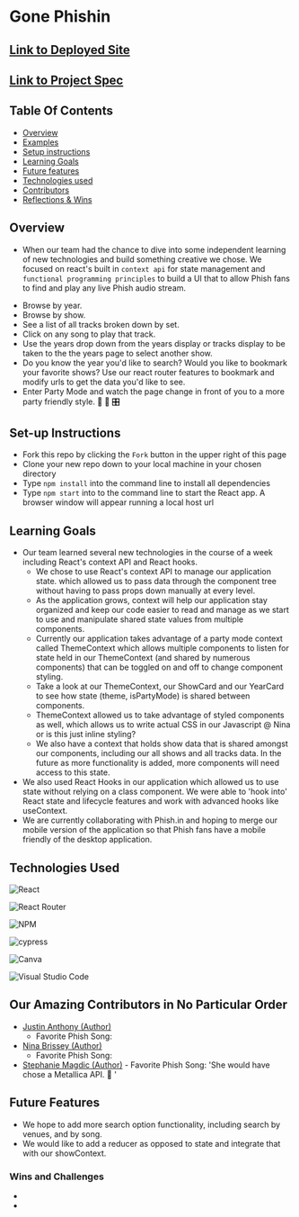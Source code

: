 # Gone Phishin
## [Link to Deployed Site]()
## [Link to Project Spec](https://frontend.turing.edu/projects/module-3/stretch.html)

## Table Of Contents
+ [Overview](#overview)
+ [Examples](#examples)
+ [Setup instructions](#setup-instructions)
+ [Learning Goals](#learning-goals)
+ [Future features](#future-features)
+ [Technologies used](#technologies-used)
+ [Contributors](#contributors)
+ [Reflections & Wins](#reflections-and-wins)

## Overview
+   When our team had the chance to dive into some independent learning of new technologies and build something creative we chose. We focused on react's built in `context api` for state management and `functional programming principles` to build a UI that to allow Phish fans to find and play any live Phish audio stream.

  - Browse by year.
  - Browse by show.
  - See a list of all tracks broken down by set.
  - Click on any song to play that track.
  - Use the years drop down from the years display or tracks display to be taken to the the years page to select another show.
  - Do you know the year you'd like to search? Would you like to bookmark your favorite shows? Use our react router features to bookmark and modify urls to get the data you'd like to see.
  - Enter Party Mode and watch the page change in front of you to a more party friendly style. 🤪 🎉 🎛️

## Set-up Instructions
  + Fork this repo by clicking the ```Fork``` button in the upper right of this page
  + Clone your new repo down to your local machine in your chosen directory
  + Type ```npm install``` into the command line to install all dependencies
  + Type ```npm start``` into to the command line to start the React app. A browser window will appear running a local host url

## Learning Goals
+ Our team learned several new technologies in the course of a week including React's context API and React hooks.
  - We chose to use React's context API to manage our application state. which allowed us to pass data through the component tree without having to pass props down manually at every level.
  - As the application grows, context will help our application stay organized and keep our code easier to read and manage as we start to use and manipulate shared state values from multiple components.  
  - Currently our application takes advantage of a party mode context called ThemeContext which allows multiple components to listen for state held in our ThemeContext (and shared by numerous components) that can be toggled on and off to change component styling.
  - Take a look at our ThemeContext, our ShowCard and our YearCard to see how state (theme, isPartyMode) is shared between components.
  - ThemeContext allowed us to take advantage of styled components as well, which allows us to write actual CSS in our Javascript 
  @ Nina or is this just inline styling?
  - We also have a context that holds show data that is shared amongst our components, including our all shows and all tracks data. In the future as more functionality is added, more components will need access to this state.
+ We also used React Hooks in our application which allowed us to use state without relying on a class component. We were able to 'hook into' React state and lifecycle features and work with advanced hooks like useContext.
+ We are currently collaborating with Phish.in and hoping to merge our mobile version of the application so that Phish fans have a mobile friendly of the desktop application.

## Technologies Used

![React](https://img.shields.io/badge/react-%2320232a.svg?style=for-the-badge&logo=react&logoColor=%2361DAFB)

![React Router](https://img.shields.io/badge/React_Router-CA4245?style=for-the-badge&logo=react-router&logoColor=white)

![NPM](https://img.shields.io/badge/NPM-%23000000.svg?style=for-the-badge&logo=npm&logoColor=white)

![cypress](https://img.shields.io/badge/-cypress-%23E5E5E5?style=for-the-badge&logo=cypress&logoColor=058a5e)

![Canva](https://img.shields.io/badge/Canva-%2300C4CC.svg?style=for-the-badge&logo=Canva&logoColor=white)

![Visual Studio Code](https://img.shields.io/badge/Visual%20Studio%20Code-0078d7.svg?style=for-the-badge&logo=visual-studio-code&logoColor=white) 

## Our Amazing Contributors in No Particular Order
  + [Justin Anthony (Author)](https://github.com/justincanthony)
     - Favorite Phish Song: 
  + [Nina Brissey (Author)](https://github.com/ninabrissey)
    - Favorite Phish Song: 
   + [Stephanie Magdic (Author)](https://github.com/stephaniemagdic) 
    - Favorite Phish Song: 'She would have chose a Metallica API. 🤪 '

## Future Features
+ We hope to add more search option functionality, including search by venues, and by song.
+ We would like to add a reducer as opposed to state and integrate that with our showContext.

### Wins and Challenges
+
+
